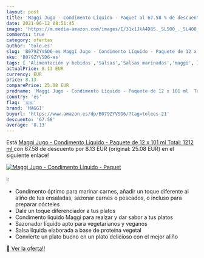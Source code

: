 ```yaml
---
layout: post
title: 'Maggi Jugo - Condimento Líquido - Paquet al 67.58 % de descuento'
date: 2021-06-12 08:51:45
image: 'https://m.media-amazon.com/images/I/31x1JkA4D8S._SL500_._SL400_.jpg'
comments: true
category: ofertas
author: 'tole.es'
slug: 'B079ZYVSD6-es Maggi Jugo - Condimento Líquido - Paquete de 12 x 101 ml...'
sku: 'B079ZYVSD6-es'
tags: [ 'Alimentación y bebidas','Salsas','Salsas marinadas','maggi', ]
actualPrice: 8.13 EUR
currency: EUR
price: 8.13
comparePrice: 25.08 EUR
prodname: 'Maggi Jugo - Condimento Líquido - Paquete de 12 x 101 ml  Total: 1212 ml '
country: 'es'
flag: '🇪🇸'
brand: 'MAGGI'
buyurl: 'https://www.amazon.es/dp/B079ZYVSD6/?tag=tolees-21'
descuento: '67.58'
average: '8.13'
---
```


Está [Maggi Jugo - Condimento Líquido - Paquete de 12 x 101 ml  Total: 1212 ml ](https://www.amazon.es/dp/B079ZYVSD6/?tag=tolees-21) con 67.58 de descuento por 8.13 EUR (original: 25.08 EUR) en el siguiente enlace!

[![Maggi Jugo - Condimento Líquido - Paquet](https://m.media-amazon.com/images/I/31x1JkA4D8S._SL500_._SL400_.jpg)](https://www.amazon.es/dp/B079ZYVSD6/?tag=tolees-21)

ℹ️:

- Condimento óptimo para marinar carnes, añadir un toque diferente al aliño de tus ensaladas, sazonar carnes o pescados, o incluso para preparar cócteles
- Dale un toque diferenciador a tus platos
- Condimento líquido Maggi para realzar y dar sabor a tus platos
- Sazonador líquido apto para vegetarianos y veganos
- Salsa líquida elaborada a base de proteína vegetal
- Convierte un plato bueno en un plato delicioso con el mejor aliño

[🛒 Ver la oferta!!](https://www.amazon.es/dp/B079ZYVSD6/?tag=tolees-21)
